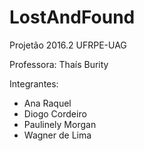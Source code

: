 # LostAndFound
Projetão 2016.2  UFRPE-UAG

Professora: Thaís Burity

Integrantes:
  - Ana Raquel
  - Diogo Cordeiro
  - Paulinely Morgan
  - Wagner de Lima
